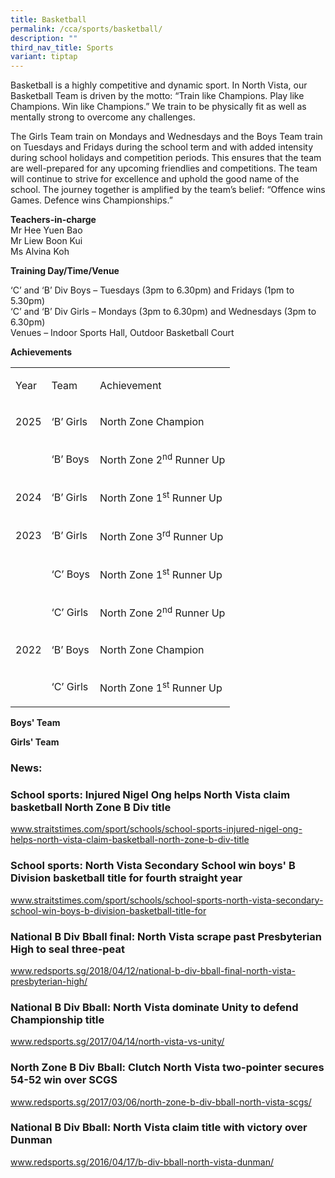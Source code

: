 ```yaml
---
title: Basketball
permalink: /cca/sports/basketball/
description: ""
third_nav_title: Sports
variant: tiptap
---
```

<p>Basketball is a highly competitive and dynamic sport. In North Vista,
our Basketball Team is driven by the motto: “Train like Champions. Play
like Champions. Win like Champions.” We train to be physically fit as well
as mentally strong to overcome any challenges.</p>
<p>The Girls Team train on Mondays and Wednesdays and the Boys Team train
on Tuesdays and Fridays during the school term and with added intensity
during school holidays and competition periods. This ensures that the team
are well-prepared for any upcoming friendlies and competitions. The team
will continue to strive for excellence and uphold the good name of the
school. The journey together is amplified by the team’s belief: “Offence
wins Games. Defence wins Championships.”</p>
<p><strong>Teachers-in-charge</strong> 
<br>Mr Hee Yuen Bao
<br>Mr Liew Boon Kui
<br>Ms Alvina Koh</p>
<p><strong>Training Day/Time/Venue</strong>
</p>
<p>‘C’ and ‘B’ Div Boys – Tuesdays (3pm to 6.30pm) and Fridays (1pm to 5.30pm)
<br>‘C’ and ‘B’ Div Girls – Mondays (3pm to 6.30pm) and Wednesdays (3pm to
6.30pm)
<br>Venues – Indoor Sports Hall, Outdoor Basketball Court</p>
<p><strong>Achievements</strong>
</p>
<table style="minWidth: 75px">
<colgroup>
<col>
<col>
<col>
</colgroup>
<tbody>
<tr>
<td rowspan="1" colspan="1">
<p>Year</p>
</td>
<td rowspan="1" colspan="1">
<p>Team</p>
</td>
<td rowspan="1" colspan="1">
<p>Achievement</p>
</td>
</tr>
<tr>
<td rowspan="1" colspan="1">
<p>2025</p>
</td>
<td rowspan="1" colspan="1">
<p>‘B’ Girls</p>
</td>
<td rowspan="1" colspan="1">
<p>North Zone Champion</p>
</td>
</tr>
<tr>
<td rowspan="1" colspan="1">
<p></p>
</td>
<td rowspan="1" colspan="1">
<p>‘B’ Boys</p>
</td>
<td rowspan="1" colspan="1">
<p>North Zone 2<sup>nd</sup> Runner Up</p>
</td>
</tr>
<tr>
<td rowspan="1" colspan="1">
<p>2024</p>
</td>
<td rowspan="1" colspan="1">
<p>‘B’ Girls</p>
</td>
<td rowspan="1" colspan="1">
<p>North Zone 1<sup>st</sup> Runner Up</p>
</td>
</tr>
<tr>
<td rowspan="1" colspan="1">
<p>2023</p>
</td>
<td rowspan="1" colspan="1">
<p>‘B’ Girls</p>
</td>
<td rowspan="1" colspan="1">
<p>North Zone 3<sup>rd</sup> Runner Up</p>
</td>
</tr>
<tr>
<td rowspan="1" colspan="1">
<p></p>
</td>
<td rowspan="1" colspan="1">
<p>‘C’ Boys</p>
</td>
<td rowspan="1" colspan="1">
<p>North Zone 1<sup>st</sup> Runner Up</p>
</td>
</tr>
<tr>
<td rowspan="1" colspan="1">
<p></p>
</td>
<td rowspan="1" colspan="1">
<p>‘C’ Girls</p>
</td>
<td rowspan="1" colspan="1">
<p>North Zone 2<sup>nd</sup> Runner Up</p>
</td>
</tr>
<tr>
<td rowspan="1" colspan="1">
<p>2022</p>
</td>
<td rowspan="1" colspan="1">
<p>‘B’ Boys</p>
</td>
<td rowspan="1" colspan="1">
<p>North Zone Champion</p>
</td>
</tr>
<tr>
<td rowspan="1" colspan="1">
<p>&nbsp;</p>
</td>
<td rowspan="1" colspan="1">
<p>‘C’ Girls</p>
</td>
<td rowspan="1" colspan="1">
<p>North Zone 1<sup>st</sup> Runner Up</p>
</td>
</tr>
</tbody>
</table>
<p><strong>Boys' Team</strong>
</p>
<p></p>
<p><strong>Girls' Team</strong>
</p>
<p></p>
<h3>News:</h3>
<h3><strong>School sports: Injured Nigel Ong helps North Vista claim basketball North Zone B Div title</strong></h3>
<p><a href="https://www.straitstimes.com/sport/schools/school-sports-injured-nigel-ong-helps-north-vista-claim-basketball-north-zone-b-div-title" rel="noopener noreferrer nofollow" target="_blank">www.straitstimes.com/sport/schools/school-sports-injured-nigel-ong-helps-north-vista-claim-basketball-north-zone-b-div-title</a>
</p>
<h3><strong>School sports: North Vista Secondary School win boys' B Division basketball title for fourth straight year</strong></h3>
<p><a href="https://www.straitstimes.com/sport/schools/school-sports-north-vista-secondary-school-win-boys-b-division-basketball-title-for" rel="noopener noreferrer nofollow" target="_blank">www.straitstimes.com/sport/schools/school-sports-north-vista-secondary-school-win-boys-b-division-basketball-title-for</a>
</p>
<h3><strong>National B Div Bball final: North Vista scrape past Presbyterian High to seal three-peat</strong></h3>
<p><a href="https://www.redsports.sg/2018/04/12/national-b-div-bball-final-north-vista-presbyterian-high/" rel="noopener noreferrer nofollow" target="_blank">www.redsports.sg/2018/04/12/national-b-div-bball-final-north-vista-presbyterian-high/</a>
</p>
<h3><strong>National B Div Bball: North Vista dominate Unity to defend Championship title</strong></h3>
<p><a href="https://www.redsports.sg/2017/04/14/north-vista-vs-unity/" rel="noopener noreferrer nofollow" target="_blank">www.redsports.sg/2017/04/14/north-vista-vs-unity/</a>
</p>
<h3><strong>North Zone B Div Bball: Clutch North Vista two-pointer secures 54-52 win over SCGS</strong></h3>
<p><a href="https://www.redsports.sg/2017/03/06/north-zone-b-div-bball-north-vista-scgs/" rel="noopener noreferrer nofollow" target="_blank">www.redsports.sg/2017/03/06/north-zone-b-div-bball-north-vista-scgs/</a>
</p>
<h3><strong>National B Div Bball: North Vista claim title with victory over Dunman</strong></h3>
<p><a href="https://www.redsports.sg/2016/04/17/b-div-bball-north-vista-dunman/" rel="noopener noreferrer nofollow" target="_blank">www.redsports.sg/2016/04/17/b-div-bball-north-vista-dunman/</a>
</p>